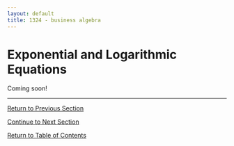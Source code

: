 ```yaml
---
layout: default
title: 1324 - business algebra
---
```


Exponential and Logarithmic Equations
===

Coming soon!

---

[Return to Previous Section](2-2-logarithmic-functions.html)

[Continue to Next Section](2-4-applications.html)

[Return to Table of Contents](index.html)